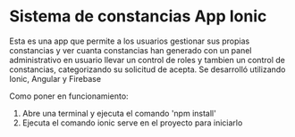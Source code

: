 # Sistema de constancias App Ionic

Esta es una app que permite a los usuarios gestionar sus propias constancias y ver cuanta constancias han generado con un panel administrativo en usuario llevar un control de roles y tambien un control de constancias, categorizando su solicitud de acepta. Se desarrolló utilizando Ionic, Angular y Firebase

Como poner en funcionamiento:
1) Abre una terminal y ejecuta el comando 'npm install'
5) Ejecuta el comando ionic serve en el proyecto para iniciarlo
